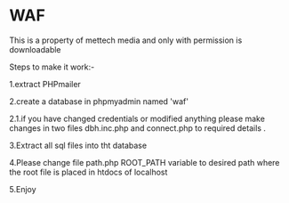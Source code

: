 # WAF

This is a property of mettech media and only with permission is downloadable 

Steps to make it work:-

1.extract PHPmailer 

2.create a database in phpmyadmin named 'waf' 

2.1.if you have changed credentials or modified anything please make changes in two files dbh.inc.php and connect.php to required details .

3.Extract all sql files into tht database 

4.Please change file path.php ROOT_PATH variable to desired path where the root file is placed in htdocs of localhost

5.Enjoy
